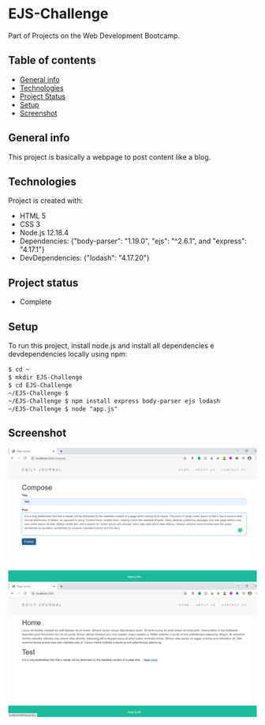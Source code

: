 # EJS-Challenge
Part of Projects on the Web Development Bootcamp.

## Table of contents
* [General info](#general-info)
* [Technologies](#technologies)
* [Project Status](#project-status)
* [Setup](#setup)
* [Screenshot](#screenshot)

## General info
This project is basically a webpage to post content like a blog.
	
## Technologies
Project is created with:
* HTML 5
* CSS 3
* Node.js 12.18.4
* Dependencies: {"body-parser": "1.19.0", "ejs": "^2.6.1", and "express": "4.17.1"}
* DevDependencies: {"lodash": "4.17.20"}

## Project status
* Complete
	
## Setup
To run this project, install node.js and install all dependencies e devdependencies locally using npm:

```
$ cd ~
$ mkdir EJS-Challenge
$ cd EJS-Challenge
~/EJS-Challenge $
~/EJS-Challenge $ npm install express body-parser ejs lodash
~/EJS-Challenge $ node "app.js"
```

## Screenshot
![Alt text](/blog-screenShot.png?raw=true)
![Alt text](/blog-screenShot2.png?raw=true)
